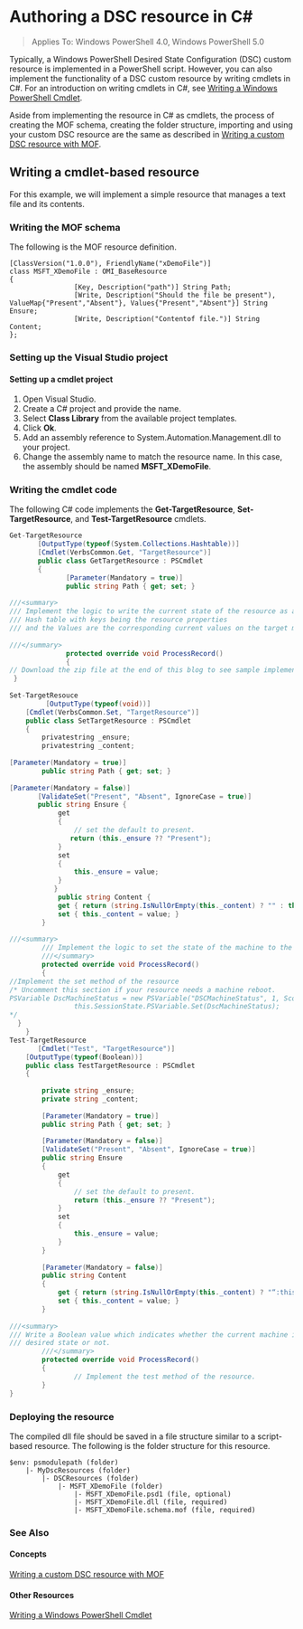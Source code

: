 # Authoring a DSC resource in C#

> Applies To: Windows PowerShell 4.0, Windows PowerShell 5.0

Typically, a Windows PowerShell Desired State Configuration (DSC) custom resource is implemented in a PowerShell script. However, you can also implement the functionality of a DSC custom resource by writing cmdlets in C#. For an introduction on writing cmdlets in C#, see [Writing a Windows PowerShell Cmdlet](https://technet.microsoft.com/en-us/library/dd878294.aspx).

Aside from implementing the resource in C# as cmdlets, the process of creating the MOF schema, creating the folder structure, importing and using your custom DSC resource are the same as described in [Writing a custom DSC resource with MOF](authoringResourceMOF.md).

## Writing a cmdlet-based resource
For this example, we will implement a simple resource that manages a text file and its contents.

### Writing the MOF schema

The following is the MOF resource definition.

```
[ClassVersion("1.0.0"), FriendlyName("xDemoFile")]
class MSFT_XDemoFile : OMI_BaseResource
{
                [Key, Description("path")] String Path;
                [Write, Description("Should the file be present"), ValueMap{"Present","Absent"}, Values{"Present","Absent"}] String Ensure;
                [Write, Description("Contentof file.")] String Content;                   
};
```

### Setting up the Visual Studio project
#### Setting up a cmdlet project

1. Open Visual Studio.
1. Create a C# project and provide the name.
1. Select **Class Library** from the available project templates.
1. Click **Ok**.
1. Add an assembly reference to System.Automation.Management.dll to your project.
1. Change the assembly name to match the resource name. In this case, the assembly should be named **MSFT_XDemoFile**.

### Writing the cmdlet code

The following C# code implements the **Get-TargetResource**, **Set-TargetResource**, and **Test-TargetResource** cmdlets.

```C#
Get-TargetResource
       [OutputType(typeof(System.Collections.Hashtable))]
       [Cmdlet(VerbsCommon.Get, "TargetResource")]
       public class GetTargetResource : PSCmdlet
       {
              [Parameter(Mandatory = true)]
              public string Path { get; set; }
 
///<summary>
/// Implement the logic to write the current state of the resource as a 
/// Hash table with keys being the resource properties 
/// and the Values are the corresponding current values on the target machine.
 
///</summary>
              protected override void ProcessRecord()
              {
// Download the zip file at the end of this blog to see sample implementation.
 }
 
Set-TargetResouce
         [OutputType(typeof(void))]
    [Cmdlet(VerbsCommon.Set, "TargetResource")]
    public class SetTargetResource : PSCmdlet
    {
        privatestring _ensure;
        privatestring _content;
        
[Parameter(Mandatory = true)]
        public string Path { get; set; }
        
[Parameter(Mandatory = false)]      
       [ValidateSet("Present", "Absent", IgnoreCase = true)]
       public string Ensure {
            get
            {
                // set the default to present.
               return (this._ensure ?? "Present");
            }
            set
            {
                this._ensure = value;
            }
           } 
            public string Content {
            get { return (string.IsNullOrEmpty(this._content) ? "" : this._content); }
            set { this._content = value; }
        }
 
///<summary>
        /// Implement the logic to set the state of the machine to the desired state.
        ///</summary>
        protected override void ProcessRecord()
        {
//Implement the set method of the resource 
/* Uncomment this section if your resource needs a machine reboot.
PSVariable DscMachineStatus = new PSVariable("DSCMachineStatus", 1, ScopedItemOptions.AllScope);
                this.SessionState.PSVariable.Set(DscMachineStatus);
*/     
  }
    }
Test-TargetResource    
       [Cmdlet("Test", "TargetResource")]
    [OutputType(typeof(Boolean))]
    public class TestTargetResource : PSCmdlet
    {   
        
        private string _ensure;
        private string _content;
 
        [Parameter(Mandatory = true)]
        public string Path { get; set; }
 
        [Parameter(Mandatory = false)]
        [ValidateSet("Present", "Absent", IgnoreCase = true)]
        public string Ensure
        {
            get
            {
                // set the default to present.
                return (this._ensure ?? "Present");
            }
            set
            {
                this._ensure = value;
            }
        }
 
        [Parameter(Mandatory = false)]
        public string Content
        {
            get { return (string.IsNullOrEmpty(this._content) ? "“:this._content);}
            set { this._content = value; }
        }
 
///<summary>
/// Write a Boolean value which indicates whether the current machine is in    
/// desired state or not.
        ///</summary>
        protected override void ProcessRecord()
        {
                // Implement the test method of the resource.
        }
}
```

### Deploying the resource

The compiled dll file should be saved in a file structure similar to a script-based resource. The following is the folder structure for this resource.

```
$env: psmodulepath (folder)
    |- MyDscResources (folder)
        |- DSCResources (folder)
            |- MSFT_XDemoFile (folder)
                |- MSFT_XDemoFile.psd1 (file, optional)
                |- MSFT_XDemoFile.dll (file, required)
                |- MSFT_XDemoFile.schema.mof (file, required)
```

### See Also
#### Concepts
[Writing a custom DSC resource with MOF](authoringResourceMOF.md)
#### Other Resources
[Writing a Windows PowerShell Cmdlet](https://msdn.microsoft.com/en-us/library/dd878294.aspx)
